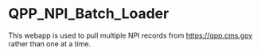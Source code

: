 # QPP_NPI_Batch_Loader
This webapp is used to pull multiple NPI records from https://qpp.cms.gov rather than one at a time.
